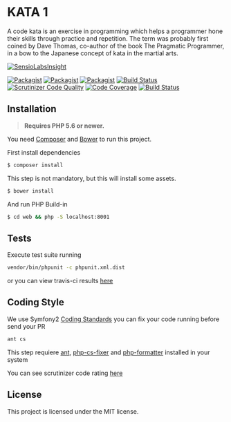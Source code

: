 # KATA 1

A code kata is an exercise in programming which helps a programmer hone their skills through practice and repetition. The term was probably first coined by Dave Thomas, co-author of the book The Pragmatic Programmer, in a bow to the Japanese concept of kata in the martial arts.

[![SensioLabsInsight](https://insight.sensiolabs.com/projects/161c9238-ff2e-410a-aeff-7de8fbb23518/big.png)](https://insight.sensiolabs.com/projects/161c9238-ff2e-410a-aeff-7de8fbb23518)

[![Packagist](https://img.shields.io/packagist/l/desarrolla2/kata1.svg?maxAge=2592000)](https://packagist.org/packages/desarrolla2/kata1)
[![Packagist](https://img.shields.io/packagist/v/desarrolla2/kata1.svg?maxAge=2592000)](https://packagist.org/packages/desarrolla2/kata1)
[![Packagist](https://img.shields.io/packagist/dt/desarrolla2/kata1.svg?maxAge=2592000)](https://packagist.org/packages/desarrolla2/kata1)
[![Build Status](https://travis-ci.org/desarrolla2/kata1.svg?branch=master)](https://travis-ci.org/desarrolla2/kata1)
[![Scrutinizer Code Quality](https://scrutinizer-ci.com/g/desarrolla2/kata1/badges/quality-score.png?b=master)](https://scrutinizer-ci.com/g/desarrolla2/kata1/?branch=master)
[![Code Coverage](https://scrutinizer-ci.com/g/desarrolla2/kata1/badges/coverage.png?b=master)](https://scrutinizer-ci.com/g/desarrolla2/kata1/?branch=master)
[![Build Status](https://scrutinizer-ci.com/g/desarrolla2/kata1/badges/build.png?b=master)](https://scrutinizer-ci.com/g/desarrolla2/kata1/build-status/master)

## Installation

> **Requires PHP 5.6 or newer.**

You need [Composer](http://getcomposer.org/) and [Bower](https://bower.io/) to run this project.

First install dependencies

```bash
$ composer install
```

This step is not mandatory, but this will install some assets.

```bash
$ bower install
```

And run PHP Build-in

```bash
$ cd web && php -S localhost:8001
```

## Tests

Execute test suite running

```bash
vendor/bin/phpunit -c phpunit.xml.dist
```

or you can view travis-ci results [here](https://travis-ci.org/desarrolla2/kata1)

## Coding Style

We use Symfony2 [Coding Standards](http://symfony.com/doc/current/contributing/code/standards.html) you can fix your code running before send your PR 

```bash
ant cs
```

This step requiere [ant](https://ant.apache.org/), [php-cs-fixer](https://github.com/FriendsOfPHP/PHP-CS-Fixer) and [php-formatter](https://github.com/mmoreram/php-formatter) installed in your system

You can see scrutinizer code rating [here](https://scrutinizer-ci.com/g/desarrolla2/kata1/)


## License

This project is licensed under the MIT license.
